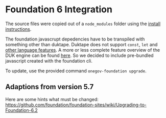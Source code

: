 # Foundation 6 Integration

The source files were copied out of a `node_modules` folder using the 
[install instructions](https://get.foundation/sites/docs/installation.html).
    
The foundation javascrupt depedencies have to be transpiled with something other than duktape.
Duktape does not support `const`, `let` and [other language features](https://github.com/svaarala/duktape/issues/2179).
A more or less complete feature overview of the DUK engine can be found 
[here](https://kangax.github.io/compat-table/es6/#duktape2_3).
So we decided to include pre-bundled javascript created with the foundation cli.

To update, use the provided command `onegov-foundation upgrade`.

## Adaptions from version 5.7

Here are some hints what must be changed:
https://github.com/foundation/foundation-sites/wiki/Upgrading-to-Foundation-6.2

